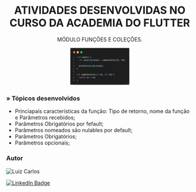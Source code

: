 <h1 align="center">ATIVIDADES DESENVOLVIDAS NO CURSO DA ACADEMIA DO FLUTTER</h1>

<p align="center"> MÓDULO FUNÇÕES E COLEÇÕES.</p>

<p align="center">
<img width="160" height="100" src="assets/images/funcoes.png"/>


</p>




### » Tópicos desenvolvidos

- Princiapais características da função: Tipo de retorno, nome da função e Parâmetros recebidos;
- Parâmetros Obrigatórios por fefault;
- Parâmetros nomeados são nulables por default;
- Parâmetros Obrigatórios;
- Parâmetros opcionais;



### Autor

<img alt="Luiz Carlos" title="Luiz Carlos" src="https://avatars.githubusercontent.com/u/29442285?s=96&v=4" height="100" width="100" />

[![LinkedIn Badge](https://img.shields.io/badge/-LUIZ_CARLOS-blue?style=flat-square&logo=Linkedin&logoColor=white&link=https://www.linkedin.com/in/luizzlcs/)](https://www.linkedin.com/in/luizzlcs/)
